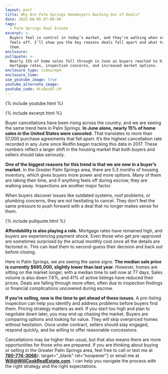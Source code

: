 ```yaml
---
layout: post
title: Why Are Palm Springs Homebuyers Backing Out of Deals?
date: 2025-08-05 07:00:00
tags:
  - Palm Springs Real Estate
excerpt: >-
  Buyers feel in control in today’s market, and they’re walking when something
  feels off. I’ll show you the key reasons deals fall apart and what to do about
  them.
enclosure:
pullquote: >-
  Nearly 15% of home sales fell through in June as buyers reacted to high
  mortgage rates, inspection concerns, and increased market options.
enclosure_type: video/mp4
enclosure_time:
use_youtube_image: true
youtube_alternate_image:
youtube_code: HLvQwz0I-LM
---
```

{% include youtube.html %}

{% include excerpt.html %}

Buyer cancellations have been rising across the country, and we are seeing the same trend here in Palm Springs. **In June alone, nearly 15% of home sales in the United States were canceled.** That translates to more than 57,000 purchase agreements that fell apart. It’s the highest cancellation rate recorded in any June since Redfin began tracking this data in 2017. These numbers reflect a larger shift in the housing market that both buyers and sellers should take seriously.

**One of the biggest reasons for this trend is that we are now in a buyer’s market.** In the Greater Palm Springs area, there are 5.3 months of housing inventory, which gives buyers more power and more options. Many of them are taking their time, and if anything feels off during escrow, they are walking away. Inspections are another major factor.

When buyers discover issues like outdated systems, roof problems, or plumbing concerns, they are not hesitating to cancel. They don’t feel the same pressure to push forward with a deal that no longer makes sense for them.

{% include pullquote.html %}

**Affordability is also playing a role.** Mortgage rates have remained high, and buyers are experiencing payment shock. Even those who get pre-approved are sometimes surprised by the actual monthly cost once all the details are factored in. This can lead them to second-guess their decision and back out before closing.

Here in Palm Springs, we are seeing the same signs. **The median sale price is currently $695,000, slightly lower than last year.** However, homes are sitting on the market longer, with a median time to sell now at 77 days. Sales volume is also down 7.6%, and 41% of active listings have reduced their prices. Deals are falling through more often, often due to inspection findings or financial complications uncovered during escrow.

**If you’re selling, now is the time to get ahead of these issues**. A pre-listing inspection can help you identify and address problems before buyers find them. Pricing strategy matters as well. If you start too high and plan to negotiate down later, you may end up chasing the market. Buyers are comparing options and looking for value. They will skip overpriced homes without hesitation. Once under contract, sellers should stay engaged, respond quickly, and be willing to offer reasonable concessions.

Cancellations may be higher than usual, but that also means there are more opportunities for those who are prepared. If you are thinking about buying or selling in the Greater Palm Springs area, feel free to call or text me at [**760-774-3066**](tel:7607743066){: target="_blank" rel="noopener"} or email me at [**Will@WillCookRealEstate.com**](mailto:Will@WillCookRealEstate.com). I can help you navigate the process with the right strategy and the right expectations.

&nbsp;